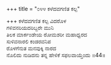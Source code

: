 +++
title = "೦೪೪ ಕಳೆದವಗಣಿತ ಕಲ್ಪ"

+++
ಕಳೆದವಗಣಿತ ಕಲ್ಪ ವಿದರೊಳ  
ಗಳಿವನರಿಯದರಿಬ್ಬರೇ ಮುನಿ  
ತಿಲಕ ಮಾರ್ಕಂಡೇಯ ರೋಮಶರೀ ಮಹಾಧ್ವರದ  
ಸುಳಿವನಾರಲಿ ಕಂಡರವನಿಪ  
ರೊಳಗೆನುತ ಮನವುಕ್ಕಿ ನಾರದ  
ನೊಲಿದು ನುಡಿದನು ತನ್ನ ಹೇಳಿಕೆ ಸಫಲವಾಯ್ತೆಂದು     ॥44॥